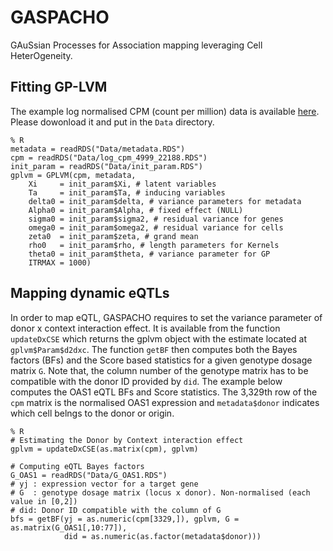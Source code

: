 # GASPACHO

GAuSsian Processes for Association mapping leveraging Cell HeterOgeneity.

## Fitting GP-LVM
The example log normalised CPM (count per million) data is available [here](https://drive.google.com/file/d/1voKdmSMBHW_UET2TKdezMX4szREhEMgN/view?usp=sharing). Please dowonload it and put in the `Data` directory.

	% R
	metadata = readRDS("Data/metadata.RDS")
	cpm = readRDS("Data/log_cpm_4999_22188.RDS")
	init_param = readRDS("Data/init_param.RDS")
	gplvm = GPLVM(cpm, metadata,
		Xi     = init_param$Xi, # latent variables
		Ta     = init_param$Ta, # inducing variables
		delta0 = init_param$delta, # variance parameters for metadata
		Alpha0 = init_param$Alpha, # fixed effect (NULL)
		sigma0 = init_param$sigma2, # residual variance for genes
		omega0 = init_param$omega2, # residual variance for cells
		zeta0  = init_param$zeta, # grand mean
		rho0   = init_param$rho, # length parameters for Kernels
		theta0 = init_param$theta, # variance parameter for GP
		ITRMAX = 1000)

## Mapping dynamic eQTLs
In order to map eQTL, GASPACHO requires to set the variance parameter of donor x context interaction effect. It is available from the function `updateDxCSE` which returns the gplvm object with the estimate located at `gplvm$Param$d2dxc`. The function `getBF` then computes both the Bayes factors (BFs) and the Score based statistics for a given genotype dosage matrix `G`.  Note that, the column number of the genotype matrix has to be compatible with the donor ID provided by `did`. The example below computes the OAS1 eQTL BFs and Score statistics. The 3,329th row of the `cpm` matrix is the normalised OAS1 expression and `metadata$donor` indicates which cell belngs to the donor or origin.

	% R
	# Estimating the Donor by Context interaction effect
	gplvm = updateDxCSE(as.matrix(cpm), gplvm)
	
	# Computing eQTL Bayes factors
	G_OAS1 = readRDS("Data/G_OAS1.RDS")
	# yj : expression vector for a target gene
	# G  : genotype dosage matrix (locus x donor). Non-normalised (each value in [0,2])
	# did: Donor ID compatible with the column of G
	bfs = getBF(yj = as.numeric(cpm[3329,]), gplvm, G = as.matrix(G_OAS1[,10:77]), 
	            did = as.numeric(as.factor(metadata$donor)))

